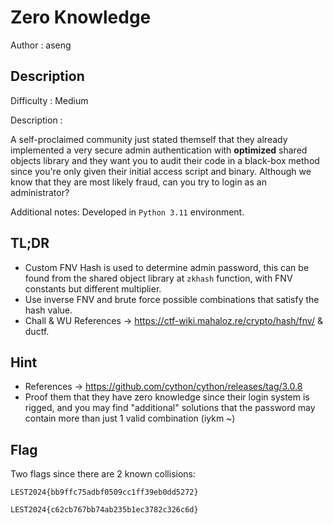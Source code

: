 # Zero Knowledge

Author : aseng

## Description

Difficulty : Medium

Description : 

A self-proclaimed community just stated themself that they already implemented a very secure admin authentication with **optimized** shared objects library and they want you to audit their code in a black-box method since you're only given their initial access script and binary. Although we know that they are most likely fraud, can you try to login as an administrator?

Additional notes: Developed in `Python 3.11` environment.

## TL;DR

- Custom FNV Hash is used to determine admin password, this can be found from the shared object library at `zkhash` function, with FNV constants but different multiplier.
- Use inverse FNV and brute force possible combinations that satisfy the hash value.
- Chall & WU References -> https://ctf-wiki.mahaloz.re/crypto/hash/fnv/ & ductf.

## Hint 

- References -> https://github.com/cython/cython/releases/tag/3.0.8
- Proof them that they have zero knowledge since their login system is rigged, and you may find "additional" solutions that the password may contain more than just 1 valid combination (iykm ~)

## Flag

Two flags since there are 2 known collisions:

```
LEST2024{bb9ffc75adbf0509cc1ff39eb0dd5272}

LEST2024{c62cb767bb74ab235b1ec3782c326c6d}
```
